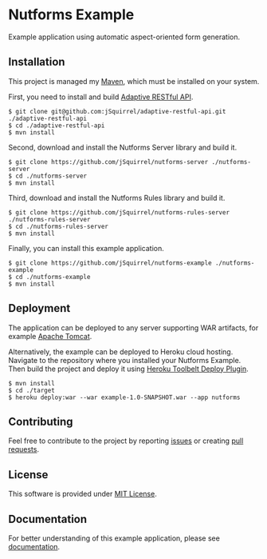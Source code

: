 # Nutforms Example

Example application using automatic aspect-oriented form generation.

## Installation

This project is managed my [Maven](http://maven.apache.org), which must
be installed on your system.

First, you need to install and build [Adaptive RESTful API](https://travis-ci.org/jSquirrel/adaptive-restful-api).

```
$ git clone git@github.com:jSquirrel/adaptive-restful-api.git ./adaptive-restful-api
$ cd ./adaptive-restful-api
$ mvn install
```

Second, download and install the Nutforms Server library and build it.

```
$ git clone https://github.com/jSquirrel/nutforms-server ./nutforms-server
$ cd ./nutforms-server
$ mvn install
```

Third, download and install the Nutforms Rules library and build it.

```
$ git clone https://github.com/jSquirrel/nutforms-rules-server ./nutforms-rules-server
$ cd ./nutforms-rules-server
$ mvn install
```

Finally, you can install this example application.

```
$ git clone https://github.com/jSquirrel/nutforms-example ./nutforms-example
$ cd ./nutforms-example
$ mvn install
```

## Deployment

The application can be deployed to any server supporting WAR artifacts,
for example [Apache Tomcat](http://tomcat.apache.org).

Alternatively, the example can be deployed to Heroku cloud hosting.
Navigate to the repository where you installed your Nutforms Example.
Then build the project and deploy it using
[Heroku Toolbelt Deploy Plugin](https://devcenter.heroku.com/articles/war-deployment#deployment-with-the-heroku-toolbelt).

```
$ mvn install
$ cd ./target
$ heroku deploy:war --war example-1.0-SNAPSHOT.war --app nutforms
```

## Contributing

Feel free to contribute to the project by reporting [issues](https://github.com/jSquirrel/nutforms-example/issues)
or creating [pull requests](https://github.com/jSquirrel/nutforms-example/pulls).

## License

This software is provided under [MIT License](https://opensource.org/licenses/MIT).

## Documentation

For better understanding of this example application,
please see [documentation](https://github.com/jSquirrel/nutforms-example/tree/master/docs/en/index.md).
